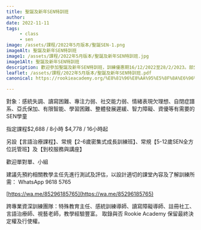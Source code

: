 ```yaml
---
title: 聖誕及新年SEN特訓班
author:
date: 2022-11-11
tags: 
     - class
     - sen
image: /assets/課程/2022年5月版本/聖誕SEN-1.png
imageAlt: 聖誕及新年SEN特訓班
image1: /assets/課程/2022年5月版本/聖誕及新年SEN特訓班.jpg
image1Alt: 聖誕及新年SEN特訓班
description: 歡迎參加聖誕及新年SEN特訓班，訓練優惠期16/12/2022至28/2/2023。部分時間已滿、越早報名，越可留位，謝謝。
leaflet: /assets/課程/2022年5月版本/聖誕及新年SEN特訓班.pdf
canonical: https://rookieacademy.org/%E8%81%96%E8%AA%95%E5%8F%8A%E6%96%B0%E5%B9%B4SEN%E7%89%B9%E8%A8%93%E7%8F%AD/

---
```


對象：感統失調、讀寫困難、專注力弱、社交能力弱、情緒表現欠理想、自閉症譜系、亞氏保加、有限智能、學習困難、整體發展遲緩、智力障礙、資優等有需要的SEN學童

指定課程$2,688 / 8小時
$4,778 / 16小時起

另設【言語治療課程】、常規【2-6歲密集式成長訓練班】、常規【5-12歲SEN全方位託管班】及【到校服務與講座】

歡迎單對單、小組

建議先預約相關教學主任先進行測試及評估，以設計適切的課堂內容及了解訓練所需：
WhatsApp 9618 5765

[https://wa.me/85296185765](https://wa.me/85296185765)

跨專業資深訓練團隊：特殊教育主任、感統訓練導師、讀寫障礙導師、註冊社工、言語治療師、視藝老師，教學經驗豐富。
取錄與否 Rookie Academy 保留最終決定權及行使權。